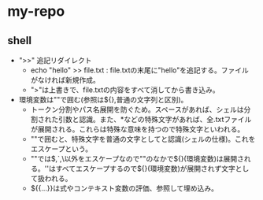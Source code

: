 # my-repo

## shell
- ">>" 追記リダイレクト
  - echo "hello" >> file.txt : file.txtの末尾に"hello"を追記する。ファイルがなければ新規作成。
  - ">"は上書きで、file.txtの内容をすべて消してから書き込み。
- 環境変数は""で囲む(参照は${},普通の文字列と区別)。
  - トークン分割やパス名展開を防ぐため。スペースがあれば、シェルは分割された引数と認識。また、*などの特殊文字があれば、全.txtファイルが展開される。これらは特殊な意味を持つので特殊文字といわれる。
  - ""で囲むと、特殊文字を普通の文字としてと認識(シェルの仕様)。これをエスケープという。
  - ""では$,`,\以外をエスケープなので""のなかで${}(環境変数)は展開される。''はすべてエスケープするので${}(環境変数)が展開されず文字として扱われる。
  - ${{...}}は式やコンテキスト変数の評価、参照して埋め込み。
